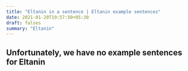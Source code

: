 ```yaml
---
title: "Eltanin in a sentence | Eltanin example sentences"
date: 2021-01-20T19:57:50+05:30
draft: falses
summary: "Eltanin"
---
```

## Unfortunately, we have no example sentences for Eltanin                 
